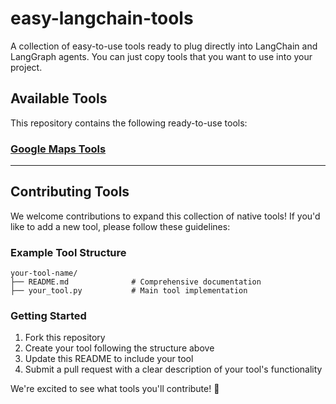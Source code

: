 # easy-langchain-tools
A collection of easy-to-use tools ready to plug directly into LangChain and LangGraph agents.
You can just copy tools that you want to use into your project.

## Available Tools

This repository contains the following ready-to-use tools:

### [Google Maps Tools](google-map-tools/README.md)

---

## Contributing Tools

We welcome contributions to expand this collection of native tools! If you'd like to add a new tool, please follow these guidelines:

### Example Tool Structure

```
your-tool-name/
├── README.md              # Comprehensive documentation
├── your_tool.py           # Main tool implementation
```

### Getting Started

1. Fork this repository
2. Create your tool following the structure above
3. Update this README to include your tool
4. Submit a pull request with a clear description of your tool's functionality

We're excited to see what tools you'll contribute! 🚀
